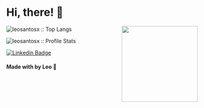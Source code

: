  # Hi, there! :vulcan_salute:

<img align='right' src='https://github.com/Rishit-dagli/Rishit-dagli/blob/master/images/octocat-anime.gif' width='200"'>

<p><img src="https://github-readme-stats.vercel.app/api/top-langs/?username=leosantosx&langs_count=10&theme=omni&layout=compact" alt="leosantosx :: Top Langs" /></p>


<p><img src="https://github-readme-stats.vercel.app/api?username=leosantosx&show_icons=true&theme=omni" alt="leosantosx :: Profile Stats" /></p>

[![Linkedin Badge](https://img.shields.io/badge/-LinkedIn-blue?style=flat-square&logo=Linkedin&logoColor=white&link=https://www.linkedin.com/in/leonardosant02)](https://www.linkedin.com/in/leonardosant02/)

#### Made with by Leo :blue_heart:
